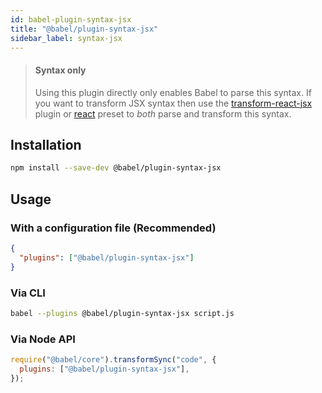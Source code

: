 ```yaml
---
id: babel-plugin-syntax-jsx
title: "@babel/plugin-syntax-jsx"
sidebar_label: syntax-jsx
---
```


> #### Syntax only
>
> Using this plugin directly only enables Babel to parse this syntax. If you want to transform JSX syntax then use the [transform-react-jsx](plugin-transform-react-jsx.md) plugin or [react](preset-react.md) preset to _both_ parse and transform this syntax.

## Installation

```sh title="Shell"
npm install --save-dev @babel/plugin-syntax-jsx
```

## Usage

### With a configuration file (Recommended)

```json title="babel.config.json"
{
  "plugins": ["@babel/plugin-syntax-jsx"]
}
```

### Via CLI

```sh title="Shell"
babel --plugins @babel/plugin-syntax-jsx script.js
```

### Via Node API

```js title="JavaScript"
require("@babel/core").transformSync("code", {
  plugins: ["@babel/plugin-syntax-jsx"],
});
```
